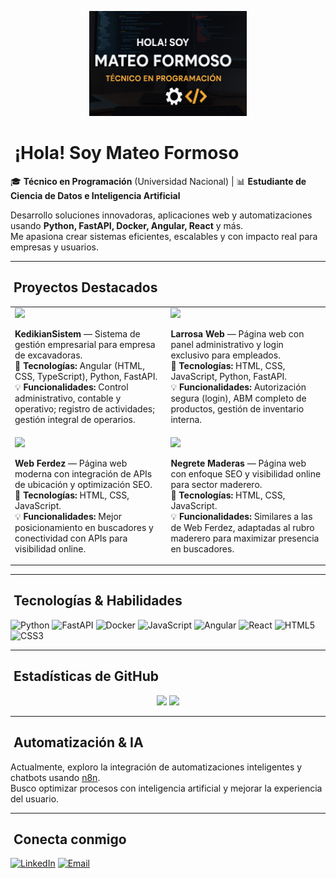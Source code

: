 <!-- Banner superior -->
<p align="center">
  <img src="https://raw.githubusercontent.com/M-formoso/M-formoso/5f6b673bafdaff3cdb18f83974c6b186682357dd/ChatGPT%20Image%2012%20ago%202025%2C%2013_07_57.png" alt="Banner de Mateo Formoso" width="50%" />
</p>

# ​ ¡Hola! Soy Mateo Formoso

🎓 **Técnico en Programación** (Universidad Nacional) | 📊 **Estudiante de Ciencia de Datos e Inteligencia Artificial**

Desarrollo soluciones innovadoras, aplicaciones web y automatizaciones usando **Python, FastAPI, Docker, Angular, React** y más.  
Me apasiona crear sistemas eficientes, escalables y con impacto real para empresas y usuarios.

---

## ​ Proyectos Destacados

<table>
  <tr>
    <td>
      <a href="https://github.com/M-formoso/KedikianSistem">
        <img src="https://github-readme-stats.vercel.app/api/pin/?username=M-formoso&repo=KedikianSistem&theme=radical" />
      </a>
      <p>
        <b>KedikianSistem</b> — Sistema de gestión empresarial para empresa de excavadoras.  
        <br>📌 <b>Tecnologías:</b> Angular (HTML, CSS, TypeScript), Python, FastAPI.  
        <br>💡 <b>Funcionalidades:</b> Control administrativo, contable y operativo; registro de actividades; gestión integral de operarios.
      </p>
    </td>
    <td>
      <a href="https://github.com/M-formoso/LarrosaWeb">
        <img src="https://github-readme-stats.vercel.app/api/pin/?username=M-formoso&repo=LarrosaWeb&theme=radical" />
      </a>
      <p>
        <b>Larrosa Web</b> — Página web con panel administrativo y login exclusivo para empleados.  
        <br>📌 <b>Tecnologías:</b> HTML, CSS, JavaScript, Python, FastAPI.  
        <br>💡 <b>Funcionalidades:</b> Autorización segura (login), ABM completo de productos, gestión de inventario interna.
      </p>
    </td>
  </tr>
  <tr>
    <td>
      <a href="https://github.com/M-formoso/Web-Ferdez">
        <img src="https://github-readme-stats.vercel.app/api/pin/?username=M-formoso&repo=Web-Ferdez&theme=radical" />
      </a>
      <p>
        <b>Web Ferdez</b> — Página web moderna con integración de APIs de ubicación y optimización SEO.  
        <br>📌 <b>Tecnologías:</b> HTML, CSS, JavaScript.  
        <br>💡 <b>Funcionalidades:</b> Mejor posicionamiento en buscadores y conectividad con APIs para visibilidad online.
      </p>
    </td>
    <td>
      <a href="https://github.com/M-formoso/NegreteMaderas">
        <img src="https://github-readme-stats.vercel.app/api/pin/?username=M-formoso&repo=NegreteMaderas&theme=radical" />
      </a>
      <p>
        <b>Negrete Maderas</b> — Página web con enfoque SEO y visibilidad online para sector maderero.  
        <br>📌 <b>Tecnologías:</b> HTML, CSS, JavaScript.  
        <br>💡 <b>Funcionalidades:</b> Similares a las de Web Ferdez, adaptadas al rubro maderero para maximizar presencia en buscadores.
      </p>
    </td>
  </tr>
</table>

---

## ​​ Tecnologías & Habilidades

![Python](https://img.shields.io/badge/Python-3776AB?style=for-the-badge&logo=python&logoColor=white)
![FastAPI](https://img.shields.io/badge/FastAPI-009688?style=for-the-badge&logo=fastapi&logoColor=white)
![Docker](https://img.shields.io/badge/Docker-2496ED?style=for-the-badge&logo=docker&logoColor=white)
![JavaScript](https://img.shields.io/badge/JavaScript-F7DF1E?style=for-the-badge&logo=javascript&logoColor=black)
![Angular](https://img.shields.io/badge/Angular-DD0031?style=for-the-badge&logo=angular&logoColor=white)
![React](https://img.shields.io/badge/React-20232A?style=for-the-badge&logo=react&logoColor=61DAFB)
![HTML5](https://img.shields.io/badge/HTML5-E34F26?style=for-the-badge&logo=html5&logoColor=white)
![CSS3](https://img.shields.io/badge/CSS3-1572B6?style=for-the-badge&logo=css3&logoColor=white)

---

## ​ Estadísticas de GitHub

<p align="center">
  <img src="https://github-readme-stats.vercel.app/api?username=M-formoso&show_icons=true&theme=radical" height="150"/>
  <img src="https://github-readme-stats.vercel.app/api/top-langs/?username=M-formoso&layout=compact&theme=radical" height="150"/>
</p>

---

## ​ Automatización & IA

Actualmente, exploro la integración de automatizaciones inteligentes y chatbots usando [n8n](https://n8n.io/).  
Busco optimizar procesos con inteligencia artificial y mejorar la experiencia del usuario.

---

## ​ Conecta conmigo

[![LinkedIn](https://img.shields.io/badge/LinkedIn-blue?style=for-the-badge&logo=linkedin)](https://www.linkedin.com/in/mateo-formoso-b7870b2b4/)
[![Email](https://img.shields.io/badge/Email-red?style=for-the-badge&logo=gmail&logoColor=white)](mailto:mateoformoso0606@gmail.com)
